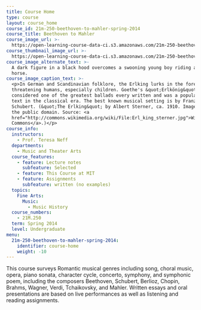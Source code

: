 ```yaml
---
title: Course Home
type: course
layout: course_home
course_id: 21m-250-beethoven-to-mahler-spring-2014
course_title: Beethoven to Mahler
course_image_url: >-
  https://open-learning-course-data-ci.s3.amazonaws.com/21m-250-beethoven-to-mahler-spring-2014/2f2be2d8030030bcdee2ebc0424ffa93_21m-250s14.jpg
course_thumbnail_image_url: >-
  https://open-learning-course-data-ci.s3.amazonaws.com/21m-250-beethoven-to-mahler-spring-2014/55b45ed5699256fb8a08ba9938c624ec_21m-250s14-th.jpg
course_image_alternate_text: >-
  A dark figure in a black hood overcomes a swooning young boy riding a white
  horse.
course_image_caption_text: >-
  <p>In German and Scandinavian folklore, the Erlking lurks in the forest
  threatening humans, especially children. Goethe's &quot;Erlkönig&quot; is
  considered one of the greatest ballads every written and was a popular lieder
  text in the classical era. The best known musical setting is by Franz
  Schubert. (&quot;The Erlking&quot; by Albert Sterner, ca. 1910. Image is in
  the public domain. Source: <a
  href="http://commons.wikimedia.org/wiki/File:Erl_king_sterner.jpg">Wikimedia
  Commons</a>.)</p>
course_info:
  instructors:
    - Prof. Teresa Neff
  departments:
    - Music and Theater Arts
  course_features:
    - feature: Lecture notes
      subfeature: Selected
    - feature: This Course at MIT
    - feature: Assignments
      subfeature: written (no examples)
  topics:
    Fine Arts:
      Music:
        - Music History
  course_numbers:
    - 21M.250
  term: Spring 2014
  level: Undergraduate
menu:
  21m-250-beethoven-to-mahler-spring-2014:
    identifier: course-home
    weight: -10
---
```

This course surveys Romantic musical genres including song, choral music, opera, piano sonata, character cycle, concerto, symphony, and symphonic poem, including the composers Beethoven, Schubert, Berlioz, Chopin, Brahms, Wagner, Verdi, Tchaikovsky, and Mahler. Written essays and oral presentations are based on live performances as well as listening and reading assignments.
